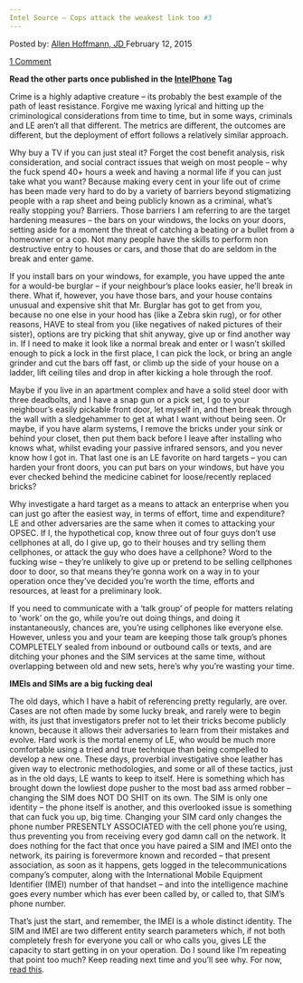 ```yaml
---
Intel Source – Cops attack the weakest link too #3
---
```

<article class="post-listing post-8429 post type-post status-publish format-standard has-post-thumbnail hentry category-deepdot-news tag-intelphone">
<div class="post-inner">
<span>Posted by: <a href="https://www.deepdotweb.com/author/lionelhutz/" title="">Allen Hoffmann, JD </a></span>
<span>February 12, 2015</span>

<span><a href="https://www.deepdotweb.com/2015/02/12/intel-source-cops-attack-weakest-link-3/#comments">1 Comment</a></span>


<p><strong>Read the other parts once published in the <a href="http://www.deepdotweb.com/tag/IntelPhone/">IntelPhone</a> Tag</strong></p>
<p>Crime is a highly adaptive creature – its probably the best example of the path of least resistance. Forgive me waxing lyrical and hitting up the criminological considerations from time to time, but in some ways, criminals and LE aren’t all that different. The metrics are different, the outcomes are different, but the deployment of effort follows a relatively similar approach.</p>
<p>Why buy a TV if you can just steal it? Forget the cost benefit analysis, risk consideration, and social contract issues that weigh on most people – why the fuck spend 40+ hours a week and having a normal life if you can just take what you want? Because making every cent in your life out of crime has been made very hard to do by a variety of barriers beyond stigmatizing people with a rap sheet and being publicly known as a criminal, what’s really stopping you? Barriers. Those barriers I am referring to are the target hardening measures – the bars on your windows, the locks on your doors, setting aside for a moment the threat of catching a beating or a bullet from a homeowner or a cop. Not many people have the skills to perform non destructive entry to houses or cars, and those that do are seldom in the break and enter game.</p>
<p>If you install bars on your windows, for example, you have upped the ante for a would-be burglar – if your neighbour’s place looks easier, he’ll break in there. What if, however, you have those bars, and your house contains unusual and expensive shit that Mr. Burglar has got to get from you, because no one else in your hood has (like a Zebra skin rug), or for other reasons, HAVE to steal from you (like negatives of naked pictures of their sister), options are try picking that shit anyway, give up or find another way in. If I need to make it look like a normal break and enter or I wasn’t skilled enough to pick a lock in the first place, I can pick the lock, or bring an angle grinder and cut the bars off fast, or climb up the side of your house on a ladder, lift ceiling tiles and drop in after kicking a hole through the roof.</p>
<p>Maybe if you live in an apartment complex and have a solid steel door with three deadbolts, and I have a snap gun or a pick set, I go to your neighbour’s easily pickable front door, let myself in, and then break through the wall with a sledgehammer to get at what I want without being seen. Or maybe, if you have alarm systems, I remove the bricks under your sink or behind your closet, then put them back before I leave after installing who knows what, whilst evading your passive infrared sensors, and you never know how I got in. That last one is an LE favorite on hard targets – you can harden your front doors, you can put bars on your windows, but have you ever checked behind the medicine cabinet for loose/recently replaced bricks?</p>
<p>Why investigate a hard target as a means to attack an enterprise when you can just go after the easiest way, in terms of effort, time and expenditure? LE and other adversaries are the same when it comes to attacking your OPSEC. If I, the hypothetical cop, know three out of four guys don’t use cellphones at all, do I give up, go to their houses and try selling them cellphones, or attack the guy who does have a cellphone? Word to the fucking wise – they’re unlikely to give up or pretend to be selling cellphones door to door, so that means they’re gonna work on a way in to your operation once they’ve decided you’re worth the time, efforts and resources, at least for a preliminary look.</p>
<p>If you need to communicate with a ‘talk group’ of people for matters relating to ‘work’ on the go, while you’re out doing things, and doing it instantaneously, chances are, you’re using cellphones like everyone else. However, unless you and your team are keeping those talk group’s phones COMPLETELY sealed from inbound or outbound calls or texts, and are ditching your phones and the SIM services at the same time, without overlapping between old and new sets, here’s why you’re wasting your time.</p>
<p><strong> IMEIs and SIMs are a big fucking deal</strong></p>
<p>The old days, which I have a habit of referencing pretty regularly, are over. Cases are not often made by some lucky break, and rarely were to begin with, its just that investigators prefer not to let their tricks become publicly known, because it allows their adversaries to learn from their mistakes and evolve. Hard work is the mortal enemy of LE, who would be much more comfortable using a tried and true technique than being compelled to develop a new one. These days, proverbial investigative shoe leather has given way to electronic methodologies, and some or all of these tactics, just as in the old days, LE wants to keep to itself. Here is something which has brought down the lowliest dope pusher to the most bad ass armed robber – changing the SIM does NOT DO SHIT on its own. The SIM is only one identity – the phone itself is another, and this overlooked issue is something that can fuck you up, big time. Changing your SIM card only changes the phone number PRESENTLY ASSOCIATED with the cell phone you’re using, thus preventing you from receiving every god damn call on the network. It does nothing for the fact that once you have paired a SIM and IMEI onto the network, its pairing is forevermore known and recorded &#8211; that present association, as soon as it happens, gets logged in the telecommunications company’s computer, along with the International Mobile Equipment Identifier (IMEI) number of that handset – and into the intelligence machine goes every number which has ever been called by, or called to, that SIM’s phone number.</p>
<p>That’s just the start, and remember, the IMEI is a whole distinct identity. The SIM and IMEI are two different entity search parameters which, if not both completely fresh for everyone you call or who calls you, gives LE the capacity to start getting in on your operation. Do I sound like I’m repeating that point too much? Keep reading next time and you’ll see why. For now, <a href="http://www.financialcryptography.com/mt/archives/000704.html">read this</a>.</p>
</div>
<span style="display:none"><a href="https://www.deepdotweb.com/tag/intelphone/" rel="tag">IntelPhone</a></span> <span style="display:none" class="updated">2015-02-12</span>
<div style="display:none" class="vcard author" itemprop="author" itemscope itemtype="http://schema.org/Person"><strong class="fn" itemprop="name"><a href="https://www.deepdotweb.com/author/lionelhutz/" title="Posts by Allen Hoffmann, JD" rel="author">Allen Hoffmann, JD</a></strong></div>
</div>
</article>

